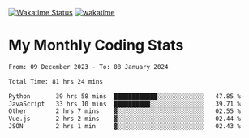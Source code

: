 [![Wakatime Status](https://github.com/noopurphalak/noopurphalak/workflows/wakatime-status-update/badge.svg)](https://github.com/noopurphalak/noopurphalak/actions/workflows/main.yml)
[![wakatime](https://wakatime.com/badge/user/80ace140-ef40-4fdd-b8ed-f3be3d2e1aea.svg)](https://wakatime.com/@80ace140-ef40-4fdd-b8ed-f3be3d2e1aea)

# My Monthly Coding Stats

<!--START_SECTION:waka-->

```txt
From: 09 December 2023 - To: 08 January 2024

Total Time: 81 hrs 24 mins

Python       39 hrs 58 mins  ████████████░░░░░░░░░░░░░   47.85 %
JavaScript   33 hrs 10 mins  ██████████░░░░░░░░░░░░░░░   39.71 %
Other        2 hrs 7 mins    ▓░░░░░░░░░░░░░░░░░░░░░░░░   02.55 %
Vue.js       2 hrs 2 mins    ▓░░░░░░░░░░░░░░░░░░░░░░░░   02.44 %
JSON         2 hrs 1 min     ▓░░░░░░░░░░░░░░░░░░░░░░░░   02.43 %
```

<!--END_SECTION:waka-->
